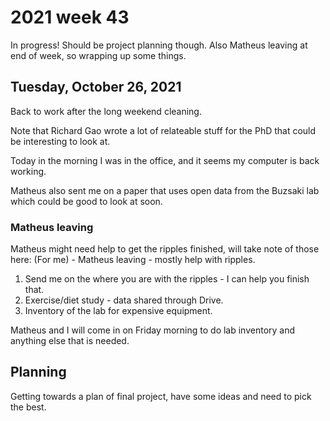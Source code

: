 # 2021 week 43

In progress! Should be project planning though.
Also Matheus leaving at end of week, so wrapping up some things.


## Tuesday, October 26, 2021

Back to work after the long weekend cleaning.

Note that Richard Gao wrote a lot of relateable stuff for the PhD that could be interesting to look at.

Today in the morning I was in the office, and it seems my computer is back working.

Matheus also sent me on a paper that uses open data from the Buzsaki lab which could be good to look at soon.

### Matheus leaving

Matheus might need help to get the ripples finished, will take note of those here:
(For me) - Matheus leaving - mostly help with ripples.
1. Send me on the where you are with the ripples - I can help you finish that.
2. Exercise/diet study - data shared through Drive.
3. Inventory of the lab for expensive equipment.

Matheus and I will come in on Friday morning to do lab inventory and anything else that is needed.

## Planning

Getting towards a plan of final project, have some ideas and need to pick the best.
